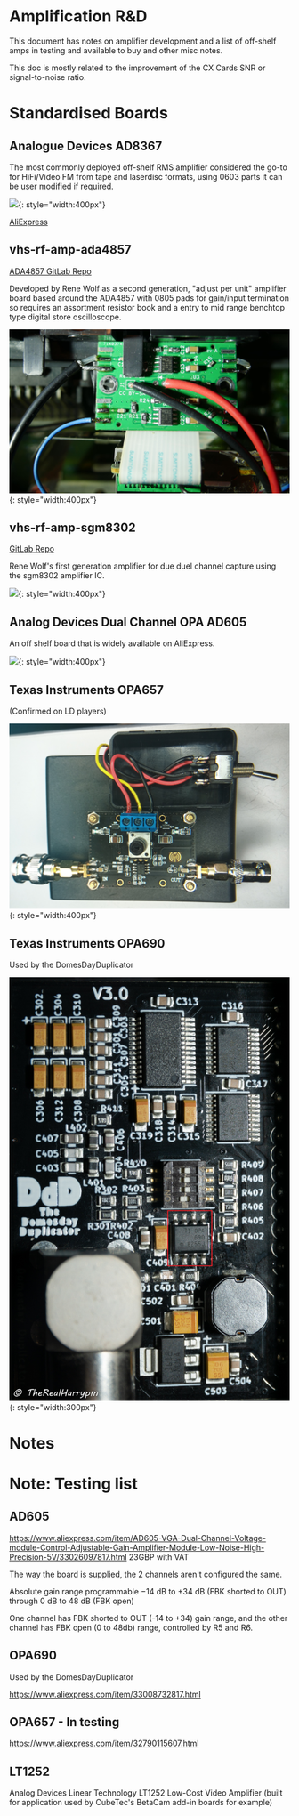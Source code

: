 # Amplification R&D 


This document has notes on amplifier development and a list of off-shelf amps in testing and available to buy and other misc notes.

This doc is mostly related to the improvement of the CX Cards SNR or signal-to-noise ratio. 


# Standardised Boards 



## Analogue Devices AD8367 


The most commonly deployed off-shelf RMS amplifier considered the go-to for HiFi/Video FM from tape and laserdisc formats, using 0603 parts it can be user modified if required.

![](assets/images/Hardware/Analog-Devices-ADV8367-RMS-Sony-ILCE-6000-2023.03.08-21.19.49.JPG){: style="width:400px"}

[AliExpress](https://www.aliexpress.com/item/32860308324.html)

## vhs-rf-amp-ada4857 


[ADA4857 GitLab Repo](https://gitlab.com/wolfre/vhs-rf-amp-ada4857)

Developed by Rene Wolf as a second generation, "adjust per unit" amplifier board based around the ADA4857 with 0805 pads for gain/input termination so requires an assortment resistor book and a entry to mid range benchtop type digital store oscilloscope.


![](assets/images/vhs/Panasonic-HD630/Itewreed/hd630-eg_ada-amp_01.png){: style="width:400px"}


## vhs-rf-amp-sgm8302


[GitLab Repo](https://gitlab.com/wolfre/vhs-rf-amp-sgm8302)


Rene Wolf's first generation amplifier for due duel channel capture using the sgm8302 amplifier IC.


![](https://gitlab.com/wolfre/vhs-rf-amp-sgm8302/-/raw/main/render-1.0.png){: style="width:400px"}



## Analog Devices Dual Channel OPA AD605


An off shelf board that is widely available on AliExpress.

![](assets/images/Hardware/Analog-Devices-AD605-Sony-ILCE-6000-2023.03.09-01.46.49.JPG){: style="width:400px"}


## Texas Instruments OPA657 


(Confirmed on LD players)

![](https://raw.githubusercontent.com/tandersn/cxadc-hw-mod/main/X_Pictures/opa657/IMG_20221201_134947_816.jpg){: style="width:400px"}


## Texas Instruments OPA690 


Used by the DomesDayDuplicator


![](assets/images/Hardware/DdD-OPA690-Sony-ILCE-6000-2023.03.09-01.56.59.jpg){: style="width:300px"}



# Notes



# Note: Testing list



## AD605

https://www.aliexpress.com/item/AD605-VGA-Dual-Channel-Voltage-module-Control-Adjustable-Gain-Amplifier-Module-Low-Noise-High-Precision-5V/33026097817.html
23GBP with VAT

The way the board is supplied, the 2 channels aren't configured the same.

Absolute gain range programmable
−14 dB to +34 dB (FBK shorted to OUT) through
0 dB to 48 dB (FBK open)

One channel has FBK shorted to OUT (-14 to +34) gain range, and the other channel has FBK open (0 to 48db) range, controlled by R5 and R6.


## OPA690

Used by the DomesDayDuplicator

https://www.aliexpress.com/item/33008732817.html


## OPA657 - In testing


https://www.aliexpress.com/item/32790115607.html


## LT1252

Analog Devices Linear Technology LT1252 Low-Cost Video Amplifier (built for application used by CubeTec's BetaCam add-in boards for example)
